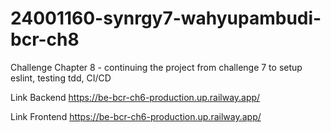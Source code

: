 # 24001160-synrgy7-wahyupambudi-bcr-ch8
Challenge Chapter 8 - continuing the project from challenge 7 to setup eslint, testing tdd, CI/CD

Link Backend 
https://be-bcr-ch6-production.up.railway.app/

Link Frontend
https://be-bcr-ch6-production.up.railway.app/
